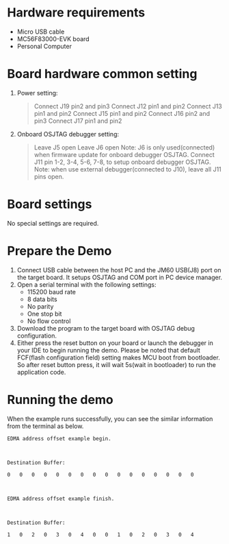 Hardware requirements
=====================
- Micro USB cable
- MC56F83000-EVK board
- Personal Computer

Board hardware common setting
=============================
1. Power setting:
   > Connect J19 pin2 and pin3
   > Connect J12 pin1 and pin2
   > Connect J13 pin1 and pin2
   > Connect J15 pin1 and pin2
   > Connect J16 pin2 and pin3
   > Connect J17 pin1 and pin2
2. Onboard OSJTAG debugger setting:
   > Leave J5 open
   > Leave J6 open
     Note: J6 is only used(connected) when firmware update for onboard debugger OSJTAG.
   > Connect J11 pin 1-2, 3-4, 5-6, 7-8, to setup onboard debugger OSJTAG.
     Note: when use external debugger(connected to J10), leave all J11 pins open.

Board settings
==============
No special settings are required.

Prepare the Demo
================
1.  Connect USB cable between the host PC and the JM60 USB(J8) port on the target board. It setups OSJTAG and COM port in PC device manager.
2.  Open a serial terminal with the following settings:
    - 115200 baud rate
    - 8 data bits
    - No parity
    - One stop bit
    - No flow control
3.  Download the program to the target board with OSJTAG debug configuration.
4.  Either press the reset button on your board or launch the debugger in your IDE to begin running the demo. 
    Please be noted that default FCF(flash configuration field) setting makes MCU boot from bootloader. So after reset button press,
    it will wait 5s(wait in bootloader) to run the application code.

Running the demo
================
When the example runs successfully, you can see the similar information from the terminal as below.
~~~~~~~~~~~~~~~~~~~~~
EDMA address offset example begin.



Destination Buffer:

0   0   0   0   0   0   0   0   0   0   0   0   0   0   0   0



EDMA address offset example finish.



Destination Buffer:

1   0   2   0   3   0   4   0   0   1   0   2   0   3   0   4
~~~~~~~~~~~~~~~~~~~~~

